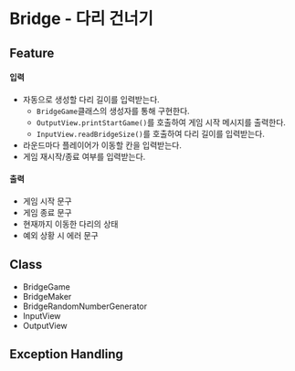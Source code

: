 # Bridge - 다리 건너기

## Feature

#### 입력

- 자동으로 생성할 다리 길이를 입력받는다.
  - `BridgeGame`클래스의 생성자를 통해 구현한다.
  - `OutputView.printStartGame()`를 호출하여 게임 시작 메시지를 출력한다.
  - `InputView.readBridgeSize()`를 호출하여 다리 길이를 입력받는다.
- 라운드마다 플레이어가 이동할 칸을 입력받는다.
- 게임 재시작/종료 여부를 입력받는다.

#### 출력

- 게임 시작 문구
- 게임 종료 문구
- 현재까지 이동한 다리의 상태
- 예외 상황 시 에러 문구

## Class
- BridgeGame
- BridgeMaker
- BridgeRandomNumberGenerator
- InputView
- OutputView

## Exception Handling